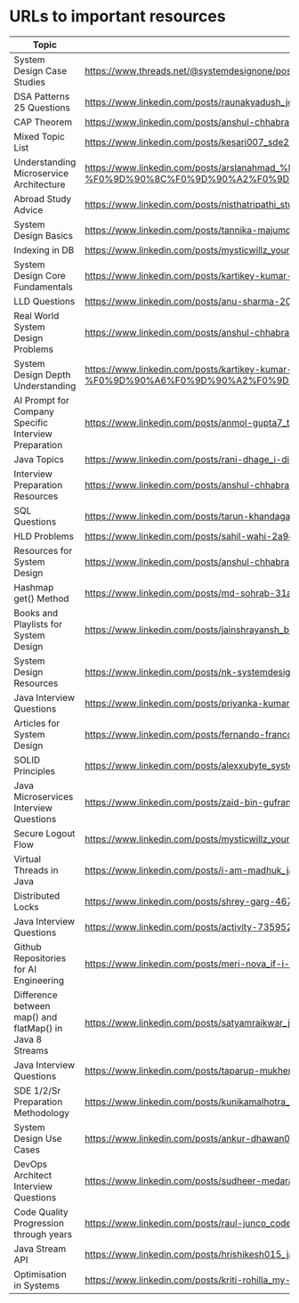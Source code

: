 # URLs to important resources
| Topic | Link |
|-------|------|
| System Design Case Studies | https://www.threads.net/@systemdesignone/post/DC1ka5UNYMd?xmt=AQGzwJ0-SMsL6Mcldju82CFPrj-GPqLZ2cH69UuwKvfnQg |
| DSA Patterns 25 Questions | https://www.linkedin.com/posts/raunakyadush_jobs-freshers-hiring-activity-7346013048375033857-Yc6m |
| CAP Theorem | https://www.linkedin.com/posts/anshul-chhabra-46ba9b113_i-am-a-sr-software-engineer-at-microsoft-activity-7350877559858900993-jeV1 |
| Mixed Topic List | https://www.linkedin.com/posts/kesari007_sde2-interviewprep-hiring-activity-7349293880644640772-SWCx |
| Understanding Microservice Architecture | https://www.linkedin.com/posts/arslanahmad_%F0%9D%90%94%F0%9D%90%A7%F0%9D%90%9D%F0%9D%90%9E%F0%9D%90%AB%F0%9D%90%AC%F0%9D%90%AD%F0%9D%90%9A%F0%9D%90%A7%F0%9D%90%9D%F0%9D%90%A2%F0%9D%90%A7%F0%9D%90%A0-%F0%9D%90%8C%F0%9D%90%A2%F0%9D%90%9C%F0%9D%90%AB%F0%9D%90%A8%F0%9D%90%AC%F0%9D%90%9E-activity-7351566382255271936-tlOx |
| Abroad Study Advice | https://www.linkedin.com/posts/nisthatripathi_studyabroad-activity-7353272285048242179-66qN |
| System Design Basics | https://www.linkedin.com/posts/tannika-majumder-424a5040_without-leetcode-you-wont-pass-the-screening-activity-7353406576558317569-xj6v |
| Indexing in DB | https://www.linkedin.com/posts/mysticwillz_youre-in-a-backend-interview-they-ask-activity-7352670882038767616-SF1v |
| System Design Core Fundamentals | https://www.linkedin.com/posts/kartikey-kumar-srivastava-3969b8aa_if-i-were-your-interviewer-in-a-system-design-activity-7354367302928158721-lhjv |
| LLD Questions | https://www.linkedin.com/posts/anu-sharma-2002_tech-collab-activity-7355826868710789121-ee_n |
| Real World System Design Problems | https://www.linkedin.com/posts/anshul-chhabra-46ba9b113_i-am-a-senior-software-engineer-working-at-activity-7355954791182716929-nrs3 |
| System Design Depth Understanding | https://www.linkedin.com/posts/kartikey-kumar-srivastava-3969b8aa_%F0%9D%90%93%F0%9D%90%A1%F0%9D%90%A2%F0%9D%90%AC-%F0%9D%90%A9%F0%9D%90%A8%F0%9D%90%AC%F0%9D%90%AD-%F0%9D%90%A6%F0%9D%90%A2%F0%9D%90%A0%F0%9D%90%A1%F0%9D%90%AD-%F0%9D%90%A8%F0%9D%90%9F%F0%9D%90%9F%F0%9D%90%9E%F0%9D%90%A7%F0%9D%90%9D-ugcPost-7356088780761559040-KeSy |
| AI Prompt for Company Specific Interview Preparation | https://www.linkedin.com/posts/anmol-gupta7_this-is-the-most-powerful-deep-research-ai-activity-7355567752511721472-li4n |
| Java Topics | https://www.linkedin.com/posts/rani-dhage_i-didnt-like-java-until-i-found-this-activity-7356267656708087810-ud9j |
| Interview Preparation Resources | https://www.linkedin.com/posts/anshul-chhabra-46ba9b113_i-wish-i-couldve-given-this-software-engineering-activity-7351593527811768320-HNTJ |
| SQL Questions | https://www.linkedin.com/posts/tarun-khandagare_sql-datajobs-interviewpreparation-ugcPost-7357618786792869888-Bn4R |
| HLD Problems | https://www.linkedin.com/posts/sahil-wahi-2a947b1a9_most-people-i-came-across-have-fear-of-high-activity-7357296553507647489-5m1M |
| Resources for System Design | https://www.linkedin.com/posts/anshul-chhabra-46ba9b113_the-reason-youre-failing-at-system-design-activity-7356310312528044032-nn7H |
| Hashmap get() Method | https://www.linkedin.com/posts/md-sohrab-31a728196_java-hashmap-datastructures-activity-7357359422697832448-1ShW |
| Books and Playlists for System Design | https://www.linkedin.com/posts/jainshrayansh_books-udemy-youtube-activity-7359070833916497920-qwVa |
| System Design Resources | https://www.linkedin.com/posts/nk-systemdesign-one_if-i-had-to-start-over-with-system-design-activity-7358826274900910080-98Ar |
| Java Interview Questions | https://www.linkedin.com/posts/priyanka-kumari-b18149134_java-springboot-backenddevelopment-activity-7359163189944643585-kfaG |
| Articles for System Design | https://www.linkedin.com/posts/fernando-franco-4696708_if-youre-a-software-engineer-who-wants-to-activity-7358878397155926016-3-WK |
| SOLID Principles | https://www.linkedin.com/posts/alexxubyte_systemdesign-coding-interviewtips-activity-7358161115161186304-wYMO |
| Java Microservices Interview Questions | https://www.linkedin.com/posts/zaid-bin-gufran-927b3b331_java-microservices-springboot-activity-7358466731343765505-c1CK |
| Secure Logout Flow | https://www.linkedin.com/posts/mysticwillz_youre-in-a-backend-interview-they-ask-activity-7357356381374443521-MbaG |
| Virtual Threads in Java | https://www.linkedin.com/posts/i-am-madhuk_java21-virtualthreads-projectloom-activity-7359273720256876544-6_Qw |
| Distributed Locks | https://www.linkedin.com/posts/shrey-garg-467038165_bytesizedsystemdesign-activity-7358037253039771650-afqk |
| Java Interview Questions | https://www.linkedin.com/posts/activity-7359522729257062400-l9Uc |
| Github Repositories for AI Engineering | https://www.linkedin.com/posts/meri-nova_if-i-only-had-to-choose-5-github-repos-to-activity-7358568233202823168-kxhM |
| Difference between map() and flatMap() in Java 8 Streams | https://www.linkedin.com/posts/satyamraikwar_java-map-flatmap-activity-7357255076354174976-y5h8 |
| Java Interview Questions | https://www.linkedin.com/posts/taparup-mukherjee_java-javadeveloper-springboot-activity-7358185505475203072-Cma4 |
| SDE 1/2/Sr Preparation Methodology | https://www.linkedin.com/posts/kunikamalhotra_collab-jobswitch-leetcode-activity-7359794720186773504-100G |
| System Design Use Cases | https://www.linkedin.com/posts/ankur-dhawan01_sde1-sde2-sde3-activity-7359147994417393664-z3fx |
| DevOps Architect Interview Questions | https://www.linkedin.com/posts/sudheer-medaramettla-073556117_devops-kubernetes-aws-activity-7358856768245940226-W1bc |
| Code Quality Progression through years | https://www.linkedin.com/posts/raul-junco_code-quality-didnt-happen-by-accident-activity-7359555065679945728-4Lsj |
| Java Stream API | https://www.linkedin.com/posts/hrishikesh015_java-streamapi-java8-activity-7357815063463776257-Bwc5 |
| Optimisation in Systems | https://www.linkedin.com/posts/kriti-rohilla_my-api-was-dying-500ms-response-times-angry-activity-7358717051487576067-z9B2 |
